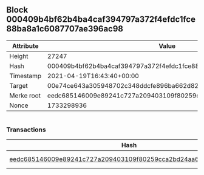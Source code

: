## Block 000409b4bf62b4ba4caf394797a372f4efdc1fce88ba8a1c6087707ae396ac98

Attribute | Value
--- | ---
Height | 27247
Hash | 000409b4bf62b4ba4caf394797a372f4efdc1fce88ba8a1c6087707ae396ac98
Timestamp | 2021-04-19T16:43:40+00:00
Target | 00e74ce643a305948702c348ddcfe896ba662d82c1a228faf4ad12250f07334e
Merke root | eedc685146009e89241c727a209403109f80259cca2bd24aa6911df09fd0ae1d
Nonce | 1733298936

```

```

### Transactions

Hash | Amount
--- | ---
[eedc685146009e89241c727a209403109f80259cca2bd24aa6911df09fd0ae1d](eedc685146009e89241c727a209403109f80259cca2bd24aa6911df09fd0ae1d.md) | 10.00000000 SKEPTI 
